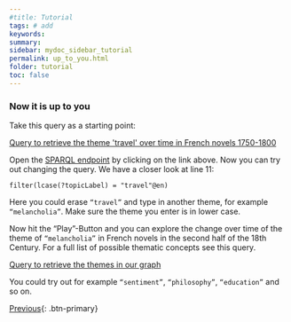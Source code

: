 ```yaml
---
#title: Tutorial
tags: # add
keywords:
summary:
sidebar: mydoc_sidebar_tutorial
permalink: up_to_you.html
folder: tutorial
toc: false
---
```


### **Now it is up to you**



Take this query as a starting point:

[Query to retrieve the theme 'travel' over time in French novels 1750-1800](https://tinyurl.com/y6r5qf69)

Open the [SPARQL endpoint](http://query.mimotext.uni-trier.de) by clicking on the link above. Now you can try out changing the query. We have a closer look at line 11:

 <code>filter(lcase(?topicLabel) = "travel"@en)</code>

 Here you could erase  <code>“travel”</code> and type in another theme, for example <code>“melancholia”</code>. Make sure the theme you enter is in lower case.

Now hit the “Play”-Button and you can explore the change over time of the theme of <code>“melancholia”</code> in French novels in the second half of the 18th Century.  For a full list of possible thematic concepts see this query.

 [Query to retrieve the themes in our graph](https://tinyurl.com/2osfhnd6)

 You could try out for example <code>“sentiment”</code>, <code>“philosophy”</code>, <code>“education”</code> and so on.  

[Previous](./comparing.html){: .btn-primary}
